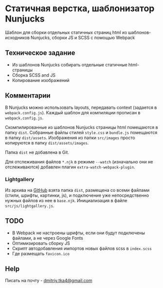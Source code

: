 # Статичная верстка, шаблонизатор Nunjucks

Шаблон для сборки отдельных статичных страниц html из шаблонов-исходников Nunjucks,
сборки JS и SCSS с помощью Webpack

## Техническое задание

* Из шаблонов Nunjucks собирать отдельные статичные html-страницы
* Сборка SCSS and JS
* Копирование изображений

## Комментарии

В Nunjucks можно использовать layouts, передавать context (задается в `webpack.config.js`).
Каждый шаблон для компиляции прописан в `webpack.config.js`.

Скомпилированные из шаблонов Nunjucks страницы html помещаются в папку `dist`.
Собранные файлы стилей `style.css` и `bundle.js` помещаются в папку `dist/assets`.
Изображения из папки `src/images` просто копируются в папку `dist/assets/images`.

Папка `dist` не добавлена в Git.

Для отслеживания файлов `*.njk` в режиме `--watch` (изначально они не отслеживаются) добавлен плагин `extra-watch-webpack-plugin`.

### Lightgallery

Из архива на [GitHub](https://github.com/sachinchoolur/lightgallery.js) взята папка `dist`, размещена со всеми файлами (стили, шрифты, картинки, js), и подключение уже непосредственно нужных файлов из нее в `base.njk`. Инициализация в файле `src/js/lightgallery.js`.


## TODO

* В Webpack не настроены шрифты, если они будут подключены файлами, а не через Google Fonts
* Оптимизировать сборку JS
* Скрипт автодобавления импортов новых файлов scss в `index.scss`
* Где размещать `favicon.ico`

## Help

Писать на почту - dmitriy.tka4@gmail.com
